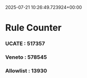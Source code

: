 2025-07-21 10:26:49.723924+00:00
# Rule Counter 
 ### UCATE : 517357

 ### Veneto : 578545

 ### Allowlist : 13930